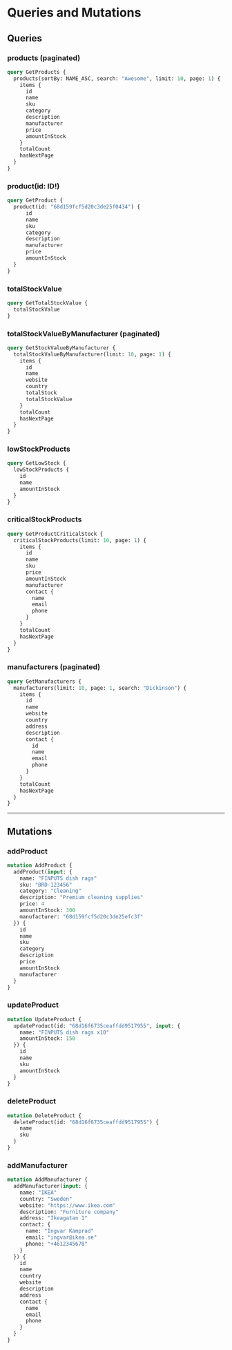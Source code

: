 # Queries and Mutations

## Queries

### products (paginated)

```graphql
query GetProducts {
  products(sortBy: NAME_ASC, search: "Awesome", limit: 10, page: 1) {
    items {
      id
      name
      sku
      category
      description
      manufacturer
      price
      amountInStock
    }
    totalCount
    hasNextPage
  }
}
```

### product(id: ID!)

```graphql
query GetProduct {
  product(id: "68d159fcf5d20c3de25f0434") {
      id
      name
      sku
      category
      description
      manufacturer
      price
      amountInStock
  }
}
```

### totalStockValue

```graphql
query GetTotalStockValue {
  totalStockValue
}
```


### totalStockValueByManufacturer (paginated)

```graphql
query GetStockValueByManufacturer {
  totalStockValueByManufacturer(limit: 10, page: 1) {
    items {
      id
      name
      website
      country
      totalStock
      totalStockValue
    }
    totalCount
    hasNextPage
  }
}
```

### lowStockProducts

```graphql
query GetLowStock {
  lowStockProducts {
    id
    name
    amountInStock
  }
}
```

### criticalStockProducts

```graphql
query GetProductCriticalStock {
  criticalStockProducts(limit: 10, page: 1) {
    items {
      id
      name
      sku
      price
      amountInStock
      manufacturer
      contact {
        name
        email
        phone
      }
    }
    totalCount
    hasNextPage
  }
}
```


### manufacturers (paginated)

```graphql
query GetManufacturers {
  manufacturers(limit: 10, page: 1, search: "Dickinson") {
    items {
      id
      name
      website
      country
      address
      description
      contact {
        id
        name
        email
        phone
      }
    }
    totalCount
    hasNextPage
  }
}
```

***

## Mutations

### addProduct

```graphql
mutation AddProduct {
  addProduct(input: {
    name: "FINPUTS dish rags"
    sku: "BRD-123456"
    category: "Cleaning"
    description: "Premium cleaning supplies"
    price: 4
    amountInStock: 300
    manufacturer: "68d159fcf5d20c3de25efc3f"
  }) {
    id
    name
    sku
    category
    description
    price
    amountInStock
    manufacturer
  }
}
```

### updateProduct

```graphql
mutation UpdateProduct {
  updateProduct(id: "68d16f6735ceaffdd9517955", input: {
    name: "FINPUTS dish rags x10"
    amountInStock: 150
  }) {
    id
    name
    sku
    amountInStock
  }
}
```

### deleteProduct

```graphql
mutation DeleteProduct {
  deleteProduct(id: "68d16f6735ceaffdd9517955") {
    name
    sku
  }
}
```

### addManufacturer

```graphql
mutation AddManufacturer {
  addManufacturer(input: {
    name: "IKEA"
    country: "Sweden"
    website: "https://www.ikea.com"
    description: "Furniture company"
    address: "Ikeagatan 1"
    contact: {
      name: "Ingvar Kamprad"
      email: "ingvar@ikea.se"
      phone: "+4612345678"
    }
  }) {
    id
    name
    country
    website
    description
    address
    contact {
      name
      email
      phone
    }
  }
}
```
